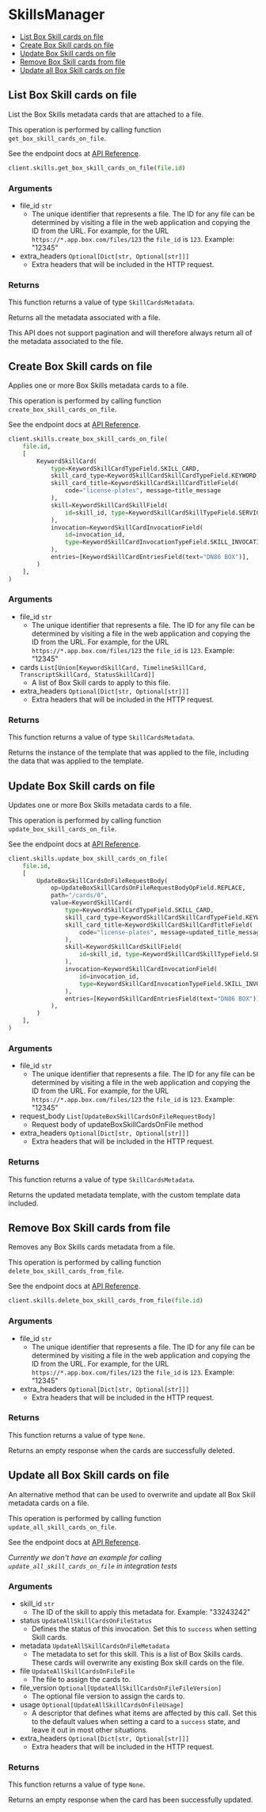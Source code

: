 # SkillsManager

- [List Box Skill cards on file](#list-box-skill-cards-on-file)
- [Create Box Skill cards on file](#create-box-skill-cards-on-file)
- [Update Box Skill cards on file](#update-box-skill-cards-on-file)
- [Remove Box Skill cards from file](#remove-box-skill-cards-from-file)
- [Update all Box Skill cards on file](#update-all-box-skill-cards-on-file)

## List Box Skill cards on file

List the Box Skills metadata cards that are attached to a file.

This operation is performed by calling function `get_box_skill_cards_on_file`.

See the endpoint docs at
[API Reference](https://developer.box.com/reference/get-files-id-metadata-global-box-skills-cards/).

<!-- sample get_files_id_metadata_global_boxSkillsCards -->

```python
client.skills.get_box_skill_cards_on_file(file.id)
```

### Arguments

- file_id `str`
  - The unique identifier that represents a file. The ID for any file can be determined by visiting a file in the web application and copying the ID from the URL. For example, for the URL `https://*.app.box.com/files/123` the `file_id` is `123`. Example: "12345"
- extra_headers `Optional[Dict[str, Optional[str]]]`
  - Extra headers that will be included in the HTTP request.

### Returns

This function returns a value of type `SkillCardsMetadata`.

Returns all the metadata associated with a file.

This API does not support pagination and will therefore always return
all of the metadata associated to the file.

## Create Box Skill cards on file

Applies one or more Box Skills metadata cards to a file.

This operation is performed by calling function `create_box_skill_cards_on_file`.

See the endpoint docs at
[API Reference](https://developer.box.com/reference/post-files-id-metadata-global-box-skills-cards/).

<!-- sample post_files_id_metadata_global_boxSkillsCards -->

```python
client.skills.create_box_skill_cards_on_file(
    file.id,
    [
        KeywordSkillCard(
            type=KeywordSkillCardTypeField.SKILL_CARD,
            skill_card_type=KeywordSkillCardSkillCardTypeField.KEYWORD,
            skill_card_title=KeywordSkillCardSkillCardTitleField(
                code="license-plates", message=title_message
            ),
            skill=KeywordSkillCardSkillField(
                id=skill_id, type=KeywordSkillCardSkillTypeField.SERVICE
            ),
            invocation=KeywordSkillCardInvocationField(
                id=invocation_id,
                type=KeywordSkillCardInvocationTypeField.SKILL_INVOCATION,
            ),
            entries=[KeywordSkillCardEntriesField(text="DN86 BOX")],
        )
    ],
)
```

### Arguments

- file_id `str`
  - The unique identifier that represents a file. The ID for any file can be determined by visiting a file in the web application and copying the ID from the URL. For example, for the URL `https://*.app.box.com/files/123` the `file_id` is `123`. Example: "12345"
- cards `List[Union[KeywordSkillCard, TimelineSkillCard, TranscriptSkillCard, StatusSkillCard]]`
  - A list of Box Skill cards to apply to this file.
- extra_headers `Optional[Dict[str, Optional[str]]]`
  - Extra headers that will be included in the HTTP request.

### Returns

This function returns a value of type `SkillCardsMetadata`.

Returns the instance of the template that was applied to the file,
including the data that was applied to the template.

## Update Box Skill cards on file

Updates one or more Box Skills metadata cards to a file.

This operation is performed by calling function `update_box_skill_cards_on_file`.

See the endpoint docs at
[API Reference](https://developer.box.com/reference/put-files-id-metadata-global-box-skills-cards/).

<!-- sample put_files_id_metadata_global_boxSkillsCards -->

```python
client.skills.update_box_skill_cards_on_file(
    file.id,
    [
        UpdateBoxSkillCardsOnFileRequestBody(
            op=UpdateBoxSkillCardsOnFileRequestBodyOpField.REPLACE,
            path="/cards/0",
            value=KeywordSkillCard(
                type=KeywordSkillCardTypeField.SKILL_CARD,
                skill_card_type=KeywordSkillCardSkillCardTypeField.KEYWORD,
                skill_card_title=KeywordSkillCardSkillCardTitleField(
                    code="license-plates", message=updated_title_message
                ),
                skill=KeywordSkillCardSkillField(
                    id=skill_id, type=KeywordSkillCardSkillTypeField.SERVICE
                ),
                invocation=KeywordSkillCardInvocationField(
                    id=invocation_id,
                    type=KeywordSkillCardInvocationTypeField.SKILL_INVOCATION,
                ),
                entries=[KeywordSkillCardEntriesField(text="DN86 BOX")],
            ),
        )
    ],
)
```

### Arguments

- file_id `str`
  - The unique identifier that represents a file. The ID for any file can be determined by visiting a file in the web application and copying the ID from the URL. For example, for the URL `https://*.app.box.com/files/123` the `file_id` is `123`. Example: "12345"
- request_body `List[UpdateBoxSkillCardsOnFileRequestBody]`
  - Request body of updateBoxSkillCardsOnFile method
- extra_headers `Optional[Dict[str, Optional[str]]]`
  - Extra headers that will be included in the HTTP request.

### Returns

This function returns a value of type `SkillCardsMetadata`.

Returns the updated metadata template, with the
custom template data included.

## Remove Box Skill cards from file

Removes any Box Skills cards metadata from a file.

This operation is performed by calling function `delete_box_skill_cards_from_file`.

See the endpoint docs at
[API Reference](https://developer.box.com/reference/delete-files-id-metadata-global-box-skills-cards/).

<!-- sample delete_files_id_metadata_global_boxSkillsCards -->

```python
client.skills.delete_box_skill_cards_from_file(file.id)
```

### Arguments

- file_id `str`
  - The unique identifier that represents a file. The ID for any file can be determined by visiting a file in the web application and copying the ID from the URL. For example, for the URL `https://*.app.box.com/files/123` the `file_id` is `123`. Example: "12345"
- extra_headers `Optional[Dict[str, Optional[str]]]`
  - Extra headers that will be included in the HTTP request.

### Returns

This function returns a value of type `None`.

Returns an empty response when the cards are
successfully deleted.

## Update all Box Skill cards on file

An alternative method that can be used to overwrite and update all Box Skill
metadata cards on a file.

This operation is performed by calling function `update_all_skill_cards_on_file`.

See the endpoint docs at
[API Reference](https://developer.box.com/reference/put-skill-invocations-id/).

_Currently we don't have an example for calling `update_all_skill_cards_on_file` in integration tests_

### Arguments

- skill_id `str`
  - The ID of the skill to apply this metadata for. Example: "33243242"
- status `UpdateAllSkillCardsOnFileStatus`
  - Defines the status of this invocation. Set this to `success` when setting Skill cards.
- metadata `UpdateAllSkillCardsOnFileMetadata`
  - The metadata to set for this skill. This is a list of Box Skills cards. These cards will overwrite any existing Box skill cards on the file.
- file `UpdateAllSkillCardsOnFileFile`
  - The file to assign the cards to.
- file_version `Optional[UpdateAllSkillCardsOnFileFileVersion]`
  - The optional file version to assign the cards to.
- usage `Optional[UpdateAllSkillCardsOnFileUsage]`
  - A descriptor that defines what items are affected by this call. Set this to the default values when setting a card to a `success` state, and leave it out in most other situations.
- extra_headers `Optional[Dict[str, Optional[str]]]`
  - Extra headers that will be included in the HTTP request.

### Returns

This function returns a value of type `None`.

Returns an empty response when the card has been successfully updated.
